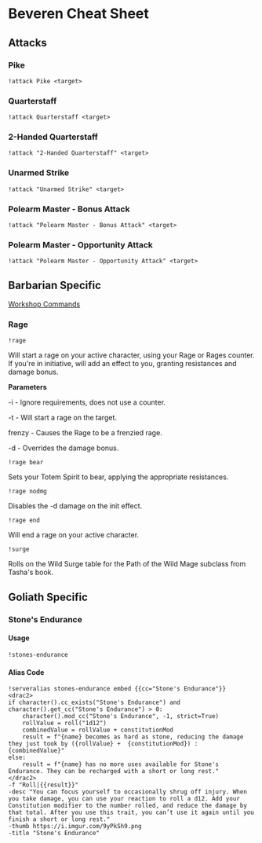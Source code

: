 # Beveren Cheat Sheet
## Attacks
### Pike
`!attack Pike <target>`

### Quarterstaff
`!attack Quarterstaff <target>`

### 2-Handed Quarterstaff
`!attack "2-Handed Quarterstaff" <target>`

### Unarmed Strike
`!attack "Unarmed Strike" <target>`

### Polearm Master - Bonus Attack
`!attack "Polearm Master - Bonus Attack" <target>`

### Polearm Master - Opportunity Attack
`!attack "Polearm Master - Opportunity Attack" <target>`

## Barbarian Specific
[Workshop Commands](https://avrae.io/dashboard/workshop/5f73c28d647bb0a416316d32)

### Rage
`!rage`

Will start a rage on your active character, using your Rage or Rages counter. If you're in initiative, will add an effect to you, granting resistances and damage bonus.

**Parameters** 

-i - Ignore requirements, does not use a counter.

-t <target> - Will start a rage on the target.

frenzy - Causes the Rage to be a frenzied rage.

-d <damage> - Overrides the damage bonus.

`!rage bear`

Sets your Totem Spirit to bear, applying the appropriate resistances.

`!rage nodmg`

Disables the -d damage on the init effect.

`!rage end`

Will end a rage on your active character.

`!surge`

Rolls on the Wild Surge table for the Path of the Wild Mage subclass from Tasha's book.

## Goliath Specific

### Stone's Endurance

#### Usage
`!stones-endurance`

#### Alias Code
```
!serveralias stones-endurance embed {{cc="Stone's Endurance"}} 
<drac2>
if character().cc_exists("Stone's Endurance") and character().get_cc("Stone's Endurance") > 0:
    character().mod_cc("Stone's Endurance", -1, strict=True)
    rollValue = roll("1d12")
    combinedValue = rollValue + constitutionMod
    result = f"{name} becomes as hard as stone, reducing the damage they just took by ({rollValue} +  {constitutionMod}) : {combinedValue}"
else:
    result = f"{name} has no more uses available for Stone's Endurance. They can be recharged with a short or long rest."
</drac2>
-f "Roll|{{result}}"
-desc "You can focus yourself to occasionally shrug off injury. When you take damage, you can use your reaction to roll a d12. Add your Constitution modifier to the number rolled, and reduce the damage by that total. After you use this trait, you can’t use it again until you finish a short or long rest."
-thumb https://i.imgur.com/9yPkSh9.png
-title "Stone's Endurance"
```
